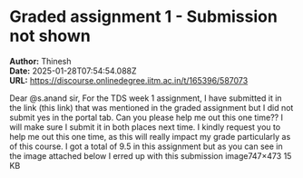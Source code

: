 # Graded assignment 1 - Submission not shown

**Author:** Thinesh  
**Date:** 2025-01-28T07:54:54.088Z  
**URL:** https://discourse.onlinedegree.iitm.ac.in/t/165396/587073

Dear @s.anand sir,
For the TDS week 1 assignment, I have submitted it in the link (this link) that was mentioned in the graded assignment but I did not submit yes in the portal tab. Can you please help me out this one time??
I will make sure I submit it in both places next time.
I kindly request you to help me out this one time, as this will really impact my grade particularly as of this course.
I got a total of 9.5 in this assignment but as you can see in the image attached below I erred up with this submission
image747×473 15 KB
